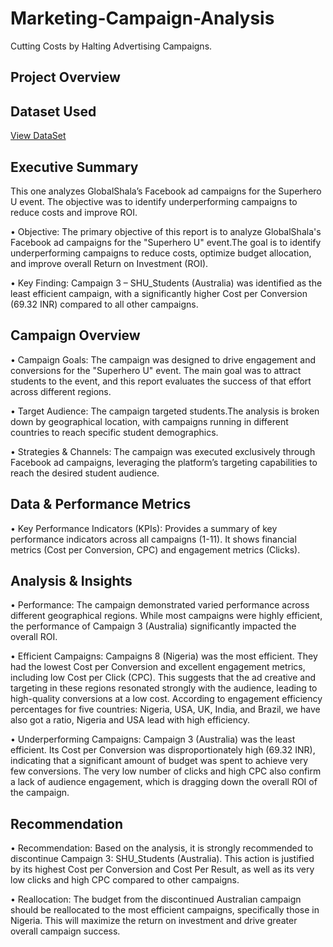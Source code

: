 # Marketing-Campaign-Analysis
Cutting Costs by Halting Advertising Campaigns.
## Project Overview
## Dataset Used
<a href="https://github.com/zarin7/Marketing-Campaign-Analysis/blob/main/Marketing%20Team%20Data.xlsx">View DataSet</a>

## Executive Summary    
This one analyzes GlobalShala’s Facebook ad campaigns for the Superhero U event. The objective was to identify 
underperforming campaigns to reduce costs and improve ROI. 

• Objective: The primary objective of this report is to analyze GlobalShala's Facebook ad campaigns for the 
"Superhero U" event.The goal is to identify underperforming campaigns to reduce costs, optimize budget allocation, 
and improve overall Return on Investment (ROI). 

• Key Finding: Campaign 3 – SHU_Students (Australia) was identified as the least efficient campaign, with a 
significantly higher Cost per Conversion (69.32 INR) compared to all other campaigns. 

## Campaign Overview 
• Campaign Goals: The campaign was designed to drive engagement and conversions for the "Superhero U" event. 
The main goal was to attract students to the event, and this report evaluates the success of that effort across different 
regions. 

• Target Audience: The campaign targeted students.The analysis is broken down by geographical location, with 
campaigns running in different countries to reach specific student demographics. 

• Strategies & Channels: The campaign was executed exclusively through Facebook ad campaigns, leveraging the 
platform’s targeting capabilities to reach the desired student audience. 

## Data & Performance Metrics 
• Key Performance Indicators (KPIs): Provides a summary of key performance indicators across 
all campaigns (1-11). It shows financial metrics (Cost per Conversion, CPC) and engagement metrics (Clicks). 

## Analysis & Insights 
• Performance: The campaign demonstrated varied performance across different geographical regions. While most 
campaigns were highly efficient, the performance of Campaign 3 (Australia) significantly impacted the overall ROI. 

• Efficient Campaigns: Campaigns 8 (Nigeria) was the most efficient. They had the lowest Cost per Conversion and 
excellent engagement metrics, including low Cost per Click (CPC). This suggests that the ad creative and targeting 
in these regions resonated strongly with the audience, leading to high-quality conversions at a low cost. According 
to engagement efficiency percentages for five countries: Nigeria, USA, UK, India, and Brazil, we have also got a 
ratio, Nigeria and USA lead with high efficiency. 

• Underperforming Campaigns: Campaign 3 (Australia) was the least efficient. Its Cost per Conversion was 
disproportionately high (69.32 INR), indicating that a significant amount of budget was spent to achieve very few 
conversions. The very low number of clicks and high CPC also confirm a lack of audience engagement, which is 
dragging down the overall ROI of the campaign. 

## Recommendation 
• Recommendation: Based on the analysis, it is strongly recommended to discontinue Campaign 3: SHU_Students 
(Australia). This action is justified by its highest Cost per Conversion and Cost Per Result, as well as its very low 
clicks and high CPC compared to other campaigns. 

• Reallocation: The budget from the discontinued Australian campaign should be reallocated to the most efficient 
campaigns, specifically those in Nigeria. This will maximize the return on investment and drive greater overall 
campaign success.
